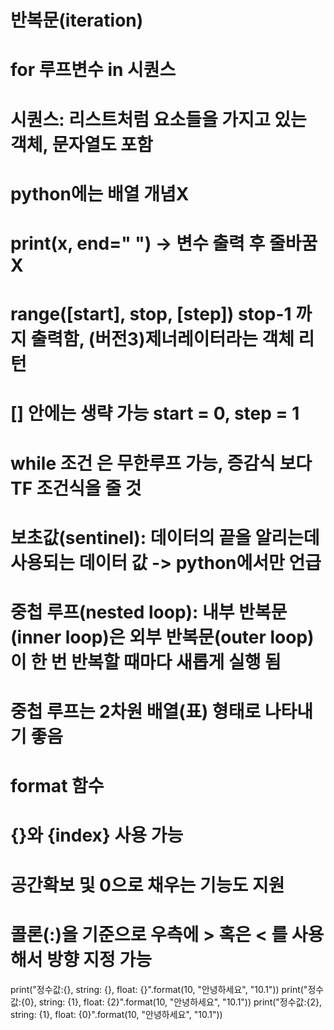 # 반복문(iteration)
# for 루프변수 in 시퀀스
# 시퀀스: 리스트처럼 요소들을 가지고 있는 객체, 문자열도 포함
# python에는 배열 개념X

# print(x, end=" ") -> 변수 출력 후 줄바꿈X
# range([start], stop, [step]) stop-1 까지 출력함, (버전3)제너레이터라는 객체 리턴
# [] 안에는 생략 가능 start = 0, step  = 1

# while 조건 은 무한루프 가능, 증감식 보다 TF 조건식을 줄 것
# 보초값(sentinel): 데이터의 끝을 알리는데 사용되는 데이터 값 -> python에서만 언급

# 중첩 루프(nested loop): 내부 반복문(inner loop)은 외부 반복문(outer loop)이 한 번 반복할 때마다 새롭게 실행 됨
# 중첩 루프는 2차원 배열(표) 형태로 나타내기 좋음

# format 함수
# {}와 {index} 사용 가능
# 공간확보 및 0으로 채우는 기능도 지원
# 콜론(:)을 기준으로 우측에 > 혹은 < 를 사용해서 방향 지정 가능
print("정수값:{}, string: {}, float: {}".format(10, "안녕하세요", "10.1"))
print("정수값:{0}, string: {1}, float: {2}".format(10, "안녕하세요", "10.1"))
print("정수값:{2}, string: {1}, float: {0}".format(10, "안녕하세요", "10.1"))
